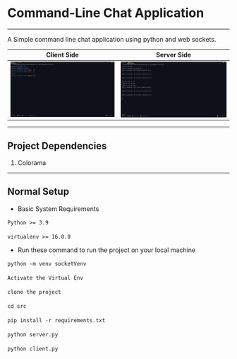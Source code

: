 # Command-Line Chat Application
***
A Simple command line chat application using python and web sockets.



Client Side         |  Server Side
:-------------------------:|:-------------------------:
![Client.py](src/client.py_ss.png)  |  ![server.py](src/server.py_ss.png)

---

## Project Dependencies
1. Colorama

---
## Normal Setup
- Basic System Requirements
```
Python >= 3.9

virtualenv >= 16.0.0
```

- Run these command to run the project on your local machine
```
python -m venv socketVenv
 
Activate the Virtual Env
 
clone the project
 
cd src
 
pip install -r requirements.txt

python server.py
 
python client.py
```

